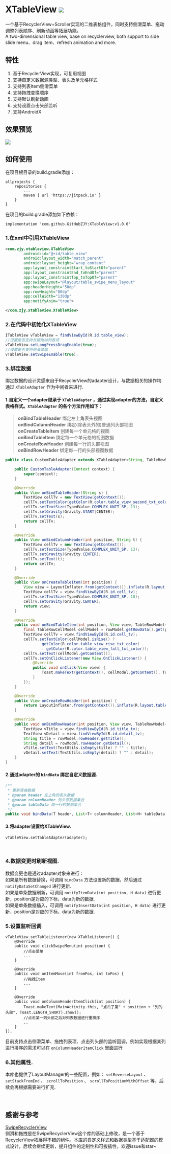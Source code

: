 # XTableView [![](https://jitpack.io/v/GitHubZJY/XTableView.svg)](https://jitpack.io/#GitHubZJY/XTableView)
一个基于RecyclerView+Scroller实现的二维表格组件，同时支持侧滑菜单、拖动调整列表顺序、刷新动画等拓展功能。<br/>
A two-dimensional table view, base on recyclerview, both support to side slide menu、drag item、refresh animation and more.

## 特性
1. 基于RecyclerView实现，可复用视图 <br/>
2. 支持自定义数据源类型、表头及单元格样式 <br/>
3. 支持列表Item侧滑菜单 <br/>
4. 支持拖拽变换顺序 <br/>
5. 支持默认刷新动画 <br/>
6. 支持设置点击头部监听 <br/>
7. 支持AndroidX <br/>

## 效果预览
![](https://github.com/GitHubZJY/XTableView/blob/master/image/xtableview_1.jpg)

## 如何使用
在项目根目录的build.gradle添加：
```
allprojects {
    repositories {
        ...
        maven { url 'https://jitpack.io' }
    }
}
```

在项目的build.gradle添加如下依赖：
```
implementation 'com.github.GitHubZJY:XTableView:v1.0.0'
```

### 1.在xml中引用XTableView

```xml
<com.zjy.xtableview.XTableView
        android:id="@+id/table_view"
        android:layout_width="match_parent"
        android:layout_height="wrap_content"
        app:layout_constraintStart_toStartOf="parent"
        app:layout_constraintEnd_toEndOf="parent"
        app:layout_constraintTop_toTopOf="parent"
        app:swipeLayout="@layout/table_swipe_menu_layout"
        app:headerHeight="50dp"
        app:rowHeight="80dp"
        app:cellWidth="130dp"
        app:notifyAnim="true">

</com.zjy.xtableview.XTableView>
```

### 2.在代码中初始化XTableView
```java
ITableView vTableView = findViewById(R.id.table_view);
//设置是否支持长按拖动列表项
vTableView.setLongPressDragEnable(true);
//设置是否支持侧滑菜单
vTableView.setSwipeEnable(true);
```

### 3.绑定数据
绑定数据的设计灵感来自于RecyclerView的adapter设计，与数据相关的操作均通过 `XTableAdapter` 作为中间者来进行.
#### 1.自定义一个adapter继承于 `XTableAdapter` ，通过实现adapter的方法，自定义表格样式。`XTableAdapter` 的各个方法作用如下：
>**onBindTableHeader** 绑定左上角表头视图 <br/>
**onBindColumnHeader** 绑定(除表头外的)普通列头部视图 <br/>
**onCreateTableItem** 创建每一个单元格的视图 <br/>
**onBindTableItem** 绑定每一个单元格的视图数据 <br/>
**onCreateRowHeader** 创建每一行的头部视图 <br/>
**onBindRowHeader** 绑定每一行的头部视图数据

```java
public class CustomTableAdapter extends XTableAdapter<String, TableRowModel<TableRowHeaderModel, TableRowCellModel>>{

    public CustomTableAdapter(Context context) {
        super(context);
    }

    @Override
    public View onBindTableHeader(String s) {
        TextView cellTv = new TextView(getContext());
        cellTv.setTextColor(getColor(R.color.table_view_second_txt_color));
        cellTv.setTextSize(TypedValue.COMPLEX_UNIT_SP, 13);
        cellTv.setGravity(Gravity.START|CENTER);
        cellTv.setText(s);
        return cellTv;
    }

    @Override
    public View onBindColumnHeader(int position, String t) {
        TextView cellTv = new TextView(getContext());
        cellTv.setTextSize(TypedValue.COMPLEX_UNIT_SP, 13);
        cellTv.setGravity(Gravity.CENTER);
        cellTv.setText(t);
        return cellTv;
    }

    @Override
    public View onCreateTableItem(int position) {
        View view = LayoutInflater.from(getContext()).inflate(R.layout.table_item_cell_layout, null);
        TextView cellTv = view.findViewById(R.id.cell_tv);
        cellTv.setTextSize(TypedValue.COMPLEX_UNIT_SP, 18);
        cellTv.setGravity(Gravity.CENTER);
        return view;
    }

    @Override
    public void onBindTableItem(int position, View view, TableRowModel<TableRowHeaderModel, TableRowCellModel> rowModel) {
        final TableRowCellModel cellModel = rowModel.getRowData().get(position);
        TextView cellTv = view.findViewById(R.id.cell_tv);
        cellTv.setTextColor(cellModel.isRise() ?
                getColor(R.color.table_view_rise_txt_color)
                : getColor(R.color.table_view_fall_txt_color));
        cellTv.setText(cellModel.getContent());
        cellTv.setOnClickListener(new View.OnClickListener() {
            @Override
            public void onClick(View view) {
                Toast.makeText(getContext(), cellModel.getContent(), Toast.LENGTH_SHORT).show();
            }
        });
    }

    @Override
    public View onCreateRowHeader(int position) {
        return LayoutInflater.from(getContext()).inflate(R.layout.table_item_title_layout, null);
    }

    @Override
    public void onBindRowHeader(int position, View view, TableRowModel<TableRowHeaderModel, TableRowCellModel> rowModel) {
        TextView vTitle = view.findViewById(R.id.title_tv);
        TextView vDetail = view.findViewById(R.id.detail_tv);
        String title = rowModel.rowHeader.getTitle();
        String detail = rowModel.rowHeader.getDetail();
        vTitle.setText(TextUtils.isEmpty(title) ? "" : title);
        vDetail.setText(TextUtils.isEmpty(detail) ? "" : detail);
    }
}
```

#### 2.通过adapter的 `bindData` 绑定自定义数据源.

```java
/**
 * 更新表格数据
 * @param header 左上角的表头数据
 * @param columnHeader 列头部数据集合
 * @param tableData 每一行的数据集合
 */
public void bindData(T header, List<T> columnHeader, List<H> tableData)
```

#### 3.将adapter设置给XTableView.

```
vTableView.setTableAdapter(adapter);
```
&nbsp;
### 4.数据变更时刷新视图.
数据变更也是通过adapter对象来进行：<br/>
如果是所有数据替换，可调用 `bindData` 方法设置新的数据，然后通过 `notifyDataSetChanged` 进行更新. <br/>
如果是单条数据刷新，可调用 `notifyItemData(int position, H data)` 进行更新，position是对应的下标，data为新的数据. <br/>
如果是单条数据插入，可调用 `notifyInsertData(int position, H data)` 进行更新，position是对应的下标，data为新的数据.
&nbsp;
### 5.设置监听回调
```
vTableView.setTableListener(new XTableListener() {
    @Override
    public void clickSwipeMenu(int position) {
        //点击菜单
        ...
    }

    @Override
    public void onItemMove(int fromPos, int toPos) {
        //拖拽Item
        ...
    }

    @Override
    public void onColumnHeaderItemClick(int position) {
        Toast.makeText(MainActivity.this, "点击了第" + position + "列的头部", Toast.LENGTH_SHORT).show();
        //点击某一列头部之后对列表数据进行重排序
        ..
    }
});
```
目前支持点击侧滑菜单、拖拽列表项、点击列头部的监听回调，例如实现根据某列进行排序的需求可以在 `onColumnHeaderItemClick` 里面进行
&nbsp;
### 6.其他属性.
本库也提供了LayoutManager的一些配置，例如： `setReverseLayout` 、 `setStackFromEnd` 、 `scrollToPosition` 、 `scrollToPositionWithOffset` 等，后续会再根据需要进行扩充.

&nbsp;
## 感谢与参考
[SwipeRecyclerView](https://github.com/yanzhenjie/SwipeRecyclerView) <br/>
侧滑和拖拽是在SwipeRecyclerView这个库的基础上修改，是一个基于RecyclerView拓展得不错的组件。本库的自定义样式和数据类型基于适配器的模式设计，后续会继续更新，提升组件的定制性和可拔插性，欢迎issue和star~
